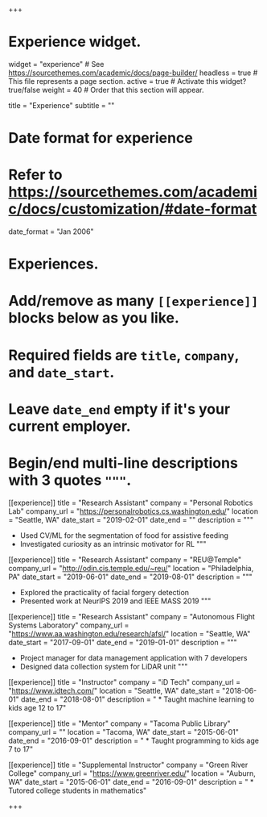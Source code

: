 +++
# Experience widget.
widget = "experience"  # See https://sourcethemes.com/academic/docs/page-builder/
headless = true  # This file represents a page section.
active = true  # Activate this widget? true/false
weight = 40  # Order that this section will appear.

title = "Experience"
subtitle = ""

# Date format for experience
#   Refer to https://sourcethemes.com/academic/docs/customization/#date-format
date_format = "Jan 2006"

# Experiences.
#   Add/remove as many `[[experience]]` blocks below as you like.
#   Required fields are `title`, `company`, and `date_start`.
#   Leave `date_end` empty if it's your current employer.
#   Begin/end multi-line descriptions with 3 quotes `"""`.
[[experience]]
  title = "Research Assistant"
  company = "Personal Robotics Lab"
  company_url = "https://personalrobotics.cs.washington.edu/"
  location = "Seattle, WA"
  date_start = "2019-02-01"
  date_end = ""
  description = """
   * Used CV/ML for the segmentation of food for assistive feeding
   * Investigated curiosity as an intrinsic motivator for RL
  """

[[experience]]
  title = "Research Assistant"
  company = "REU@Temple"
  company_url = "http://odin.cis.temple.edu/~reu/"
  location = "Philadelphia, PA"
  date_start = "2019-06-01"
  date_end = "2019-08-01"
  description = """
   * Explored the practicality of facial forgery detection
   * Presented work at NeurIPS 2019 and IEEE MASS 2019
  """

[[experience]]
  title = "Research Assistant"
  company = "Autonomous Flight Systems Laboratory"
  company_url = "https://www.aa.washington.edu/research/afsl/"
  location = "Seattle, WA"
  date_start = "2017-09-01"
  date_end = "2019-01-01"
  description = """
   * Project manager for data management application with 7 developers
   * Designed data collection system for LiDAR unit
  """

[[experience]]
  title = "Instructor"
  company = "iD Tech"
  company_url = "https://www.idtech.com/"
  location = "Seattle, WA"
  date_start = "2018-06-01"
  date_end = "2018-08-01"
  description = " * Taught machine learning to kids age 12 to 17"

[[experience]]
  title = "Mentor"
  company = "Tacoma Public Library"
  company_url = ""
  location = "Tacoma, WA"
  date_start = "2015-06-01"
  date_end = "2016-09-01"
  description = " * Taught programming to kids age 7 to 17"

[[experience]]
  title = "Supplemental Instructor"
  company = "Green River College"
  company_url = "https://www.greenriver.edu/"
  location = "Auburn, WA"
  date_start = "2015-06-01"
  date_end = "2016-09-01"
  description = " * Tutored college students in mathematics"

+++

